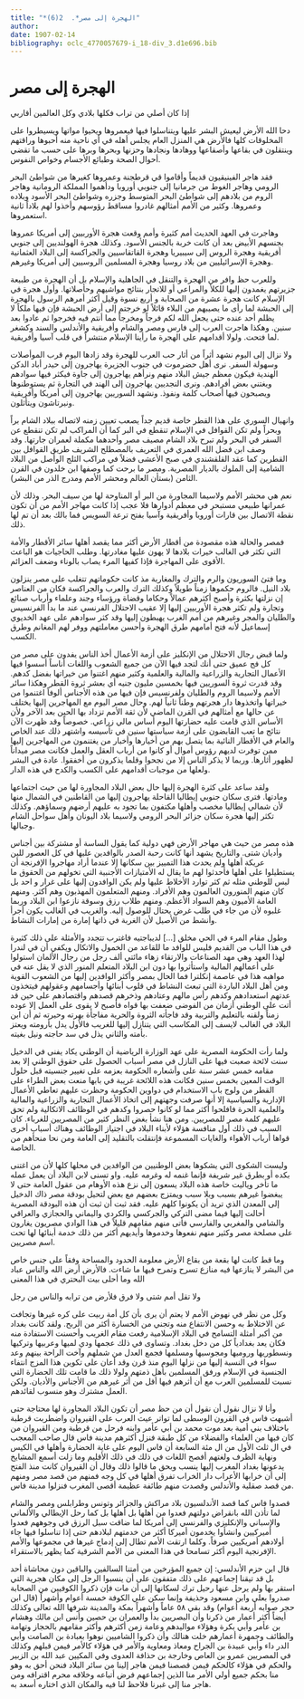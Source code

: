 ```yaml
---
title: "*الهجرة إلى مصر*.  2(6)"
author: 
date: 1907-02-14
bibliography: oclc_4770057679-i_18-div_3.d1e696.bib
---
```




#  الهجرة إلى مصر 


 إذا كان أصلي من تراب فكلها   بلادي وكل العالمين أقاربي  

 دحا الله الأرض ليعيش البشر عليها ويتناسلوا فيها فيعمروها ويحيوا مواتها ويسيطروا على المخلوقات كلها فالأرض هي المنزل العام يجلس أهله في أي ناحية منه أحبوها وراقتهم وينتقلون في بقاعها وأصقاعها ووهادها ونجادها وحزنها وبحرها وبرها على حسب ما تقضي أحوال الصحة وطبائع الأجسام وخواص النفوس. 

 فقد هاجر الفينيقيون قديماً وأقاموا قي قرطجنة وعمروها كغيرها من شواطئ البحر الرومي وهاجر الغوط من جرمانيا إلى جنوبي أوروبا ودأهموا المملكة الرومانية وهاجر الروم من بلادهم إلى شواطئ البحر المتوسط وجزره وشواطئ البحر الأسود وبلاده وعمروها. وكثير من الأمم أمثالهم غادروا مساقط رؤوسهم وأخذوا لهم بلاداً ثانية استعمروها. 

 وهاجرت في العهد الحديث أمم كثيرة وأمم وقعت هجرة الأوربيين إلى أمريكا عمروها بجنسهم الأبيض بعد أن كانت خربة بالجنس الأسود. وكذلك هجرة الهولنديين إلى جنوبي أفريقية وهجرة الروس إلى سيبيريا وهجرة القاتقاسيين والجراكسة إلى البلاد العثمانية وهجرة الإسرائيليين من بلاد روسيا وهجرة المسلمين الروسيين إلى أمريكا وغيرهم. 

 وللعرب حظ وافر من الهجرة والتنقل في الجاهلية والإسلام بل أن الهجرة من طبيعة جزيرتهم يغمدون إليها للكلأ والمراعي أو للاتجار بنتائج مواشيهم وحأصلاتها. وأول هجرة في الإسلام كانت هجرة  عشرة  من الصحابة و  أربع  نسوة وقيل أكثر أمرهم الرسول بالهجرة إلى الحبشة لما رأى ما يصيبهم من البلاء قائلاً لو خرجتم إلى أرض الحبشة فإن فيها ملكاً لا يظلم  أحد  عنده حتى يجعل الله لكم فرجاً ومخرجاً مما أنتم فيه فخرجوا ثم عادوا بعد سنين. وهكذا هاجرت العرب إلى فارس ومصر والشام وأفريقية والأندلس والسند وكشغر لما فتحت. ولولا أقدامهم على الهجرة ما رأينا الإسلام منتشراً في قلب آسيا وأفريقية. 

 ولا نزال إلى اليوم نشهد أثراً من أثار حب العرب للهجرة وقد زادها اليوم قرب الموأصلات وسهولة السفر. نرى أهل حضرموت في جنوب الجزيرة يهاجرون إلى حيدر أباد الدكن الهندية فيكون معظم جيش البلاد منهم ونرأهم يهاجرون إلى جاوة فيكثر فيها سوادهم ويغتني بعض أفرادهم. ونرى النجديين يهاجرون إلى الهند في التجارة ثم يستوطنوها ويصبحون فيها أصحاب كلمة ونفوذ. ونشهد السوريين يهاجرون إلى أمريكا   وأفريقية ونيرتاشون ويتأثلون. 

 وانهيال السوري على هذا القطر خاصة قديم جداً يصعب تعيين زمنه لاتصاله ببلاد الشام براً وبحراً ولم تكن القوافل في الإسلام تنقطع في البر كما أن المراكب لم تكن تنقطع عن السفر في البحر ولم تبرح بلاد الشام مصيف مصر وأحدهما مكملة لعمران جارتها. وقد وصف ابن فضل الله العمري في التعريف بالمصطلح الشريف طريق القوافل بين القطرين كما عقد القلقشندي في صبح الأعشى فضلاً في مراكب الثلج الوأصل من البلاد الشامية إلى الملوك بالديار المصرية. ومصر ما برحت كما وصفها ابن خلدون في القرن الثامن (بستأن العالم ومحشر الأمم ومدرج الذر من البشر). 

 نعم هي محشر الأمم ولاسيما المجاورة من البر أو المناوحة لها من سيف البحر. وذلك لأن عمرانها طبيعي مستبحر في معظم أدوارها فلا عجب إذا كانت مهاجر الأمم من أن تكون نقطة الاتصال بين قارات أوروبا وأفريقية وآسيا بفتح ترعة السويس فما بالك بعد أن تم لها ذلك. 

 فمصر والحالة هذه مقصودة من أقطار الأرض أكثر مما يقصد أهلها سائر الأقطار والأمة التي تكثر في الغالب خيرات بلادها لا يهون عليها مغادرتها. وطلب الحاجيات هو الباعث الأقوى على المهاجرة فإذا كفيها المرء يصاب بالوناء وضعف العزائم. 

 وما فتئ السوريون والرم والترك والمغاربة مذ كانت حكوماتهم تتغلب على مصر ينزلون بلاد النيل. فالروم حكموها زمناً طويلاً وكذلك الترك والعرب والجراكسة فكان من العناصر إن نزلتها بكثرة وأصبح أكثرهم عمالاً وحكاما وقضاة ورؤساء وجند وعلماء وأرباب صنائع وتجارة ولم تكثر هجرة الأوربيين إليها إلا عقيب الاحتلال الفرنسي عند ما بدأ الفرنسيس والطليان والمجر وغيرهم من أمم الغرب يهبطون إليها وقد كثر سوادهم على عهد الخديوي إسماعيل لأنه فتح أمامهم طرق الهجرة وأحسن معاملتهم ووفر لهم المغانم وطرق الكسب. 

 ولما قبض رجال الاحتلال من الإنكليز على أزمة الأعمال أخذ الناس يفدون على مصر من كل فج عميق حتى أنك لتجد فيها الآن من جميع الشعوب واللغات أناساً أسسوا فيها الأعمال التجارية والزراعية والمالية والعلمية وكثير منهم اغتنوا من خيراتها بفضل كدهم. وقد   قدرت ثروة السوريين فيها بخمسين مليون جنيه أي بعشر ثروة القطر وهكذا سائر الأمم ولاسيما الروم والطليان ولفرنسيس فإن فيها من هذه الأجناس ألوفاً اغتنموا من خيراتها واتخذوها دار هجرتهم وطناً ثانياً لهم. وحال مصر اليوم مع المهاجرين إليها يختلف عن حالها مع أمثالهم في القرن الماضي لأن ثقة الأمم تزداد بها الحين بعد الآخر ولأن الأساس الذي قامت عليه حضارتها اليوم أساس مالي زراعي. خصوصاً وقد ظهرت الآن نتائج ما تعب القابضون على أزمة سياستها سنين في تأسيسه واشتهر ذلك عند الخاص والعام في الأقطار النائية بما يتصل بهم من أخيارها وأخبار من يغتنمون من المهاجرين إليها ممن توفرت لديهم رؤوس أموال أو كانوا من أرباب العقل والعمل فكانت مصر ميداناً لظهور أثارها. وربما لا يذكر الناس إلا من نجحوا وقلما يذكرون من أخفقوا. عادة في البشر ولعلها من موجبات أقدامهم على الكسب والكدح في هذه الدار. 

 ولقد ساعد على كثرة الهجرة إليها حال بعض البلاد المجاورة لها من حيث اجتماعها ومادتها. فترى سكان جنوبي إيطاليا القاحلة يهاجرون إليها من القاطنين في الشمال منها لأن شمالي إيطاليا مخصب وأهلها مكتفون بما تجود به عليهم أرضهم وسماؤهم. وكذلك تكثر إليها هجرة سكان جزائر البحر الرومي ولاسيما بلاد اليونان وأهل سواحل الشام وجبالها. 

 هذه مصر من حيث هي مهاجر الأرض فهي دولية كما يقول الساسة أو مشتركة بين أجناس وأديان شتى. والتاريخ يشهد أنها كانت رحبة الصدر بالوافدين عليها في كل العصور للين عريكة أهلها ولم يحدث هذا التمييز بين سكانها إلا عندما أراد مهاجروا الإفرنجة أن يستطيلوا على أهلها فأحدثوا لهم ما يقال له الأمتيازات الأجنبية التي تخولهم من الحقوق ما ليس للوطني مثله ثم كثر توارد الأخلاط عليها ولم يكن الوافدون إليها على غرار و  احد  بل كان منهم المنورون العالمون وهم الأفراد. ومنهم المتعلمون المهذبون وهم أكثر. ومنهم العامة الأميون وهم السواد الأعظم. ومنهم طلاب رزق وسوقة نازعوا ابن البلاد وربما غلبوه لأن من جاء في طلب غرض يحتال للوصول إليه. والغريب في الغالب يكون أجرأ وأنشط من الأصيل لأن الغربة في ذاتها إمارة من إمارات النشاط. 

 وطول مقام المرء في الحي مخلق  [...]  لديباجتيه فاغترب تتجدد   والأمثلة على ذلك كثيرة في هذا الباب من القديم فليس للوافد ما للقاعد من الخمول والاتكال ويكفي أن في لندرا لهذا العهد وهي مهد الصناعات والارتقاء زهاء مائتي  ألف  رجل من رجال الألمان استولوا على أعمالهم المالية واستأثروا بها دون ابن البلاد المتعلم المنور الذي لا يقل عنه في مواهبه هذا في عاصمة إنكلترا فما الحال بمصر وأكثر الوافدين إليها من الشعوب القوية ومن أهل البلاد الباردة التي تبعث النشاط في قلوب أبنائها وأجسامهم وعقولهم فيتخذون عدتهم استعدادهم وكدهم رأس مالهم وعتادهم وذخرهم قصدهم واقتصادهم على حين قد أتت على الوطني أزمان من الفوضى ضعفت بها قواه فأصبح لا يقوى على العمل إلا عوده زمناً ولقنه بالتعليم والتربية وقد فاجأته الثروة والحرية مفاجأة بهرته وحيرته ثم أن ابن البلاد في الغالب لايسف إلى المكاسب التي يتنازل إليها للغريب فالأول يدل بأرومته ويعتز بأمته والثاني يذل في سد حاجته ونيل بغيته. 

 ولما رأت الحكومة المصرية على عهد الوزارة الرياضية أن الوطني يكاد يفنى في الدخيل سنت لائحة صعبت فيها على النازل في مصر أسباب الحصول على حقوق الوطني إلا بعد مقامه  خمس  عشر  سنة على وأشعاره الحكومة بعزمه على تغيير جنسيته قبل حلول الوقت المعين بخمس سنين فكانت هذه اللائحة غريبة في بابها منعت بعض الطراء على القطر من ولوج باب الاستخدام في دواوين الحكومة وحظرت عليهم تعاطي الأعمال الإدارية والسياسية إلا أنها صرفت وجهتهم إلى اتخاذ الأعمال التجارية والزراعية والمالية والعلمية الحرة فافلحوا أكثر مما لو كانوا حصروا وكدهم في الوظائف الاتكالية ولم تحق عليهم كلمة مصر للمصريين. ومن هنا نشأ بغض النظر كثير من المصريين للغرباء. كان السبب في ذلك أول منافسة هؤلاء لأبناء البلاد في اجتياز الوظائف وهناك أسباب أخرى قواها أرباب الأهواء والغايات المسموعة فإنتقلت بالتقليد إلى العامة ومن نحا منحأهم من الخاصة. 

 وليست الشكوى التي يشكوها بعض الوطنيين من الوافدين في محلها كلها لأن من اغتنى بكده أو بطرق غير شريفة فإنما غنمه له وغرمه عليه. واو تسنى لابن البلاد أن يعمل عمله ما تأخر وياليت خاصة هذه البلاد يسعون إلى نزع هذه الأوهام من عقول العامة حتى لا يبغضوا غيرهم بسبب وبلا سبب ويمتزج بعضهم مع بعض لتحيل بودقة مصر ذاك الدخيل إلى المعدن الذي تريد أن يكونوا كلهم عليه. فقد ثبت أن ثبت أن هذه البودقة   المصرية أحالت إليها فيما مضى التركي والجركسي والكردي واليماني والحجازي والعراقي والشامي والمغربي والفارسي فأتى منهم مقامهم قليلاً في هذا الوادي مصريون يغارون على مصلحة مصر وكثير منهم نفعوها وخدموها وأيديهم أكثر من ذلك خدمة أبنائها لها تحت اسم مصريين. 

 وما قط كانت لها بقعة من بقاع الأرض معلومة الحدود والمساحة وفقاً على جنس خاص من البشر لا ينازعها فيه منازع تسرح وتمرح فيها ما شاءت. فالأرض أرض الله والناس عباد الله وما أحلى بيت البحتري في هذا المعنى 

 ولا تقل أمم شتى ولا فرق   فلأرض من ترابه والناس من رجل  

 وكل من نظر في نهوض الأمم لا يعتم أن يرى بأن كل أمة ربيت على كره غيرها وتجافت عن الاختلاط به وحسن الانتفاع منه وتجني من الخسارة أكثر من الربح. ولقد كانت بغداد من أكبر أمثلة التسامح في البلاد الإسلامية رفعت مقام الغريب وأحسنت الاستفادة منه فكان يعد بغدادياً كل من دخل بغداد. وتساوى في ذلك عجمها ودي لميها وعربيها وتركيها ونسطوريها وروميها ومجوسيها ومسلمها فجمع العدل من شملهم وآخت الراحة بينهم وعد سواء في النسبة إليها من نزلها اليوم منذ قرن وقد أعان على تكوين هذا المزج انتفاء الجنسية في الإسلام ورفق المسلمين بأهل ذمتهم ولولا ذلك ما قامت تلك الحضارة التي نسبت للمسلمين العرب مع أن أثرهم فيها أقل من أثر غيرهم من الأجناس والأديان. ولكن العمل مشترك وهو منسوب لقائدهم. 

 وأنا لا نزال نقول أن نقول أن من حظ مصر أن تكون البلاد المجاورة لها محتاجة حتى أشبهت فاس في القرون الوسطى لما تواتر عيث العرب على القيروان واضطربت قرطبة باختلاف بني أمية بعد موت محمد بن أبي عأمر وابنه فرحل من قرطبة ومن القيروان من كان فيها من العلماء والفضلاء من كل طبقة فنزل أكثرهم مدينة فاس قال صاحب المعجب في ال  ثلث  الأول من ال  مئة  السابعة أن فاس اليوم على غاية الحضارة وأهلها في الكيس ونهاية الظرف ولغتهم أفصح اللغات في ذلك في ذلك الأقليم وما زلت أسمع المشايخ يدعونها بغداد المغرب إليها ينسب وبحق ما قالوا ذلك وقال أن القيروان كانت منذ الفتح إلى أن خرابها الأعراب دار الخراب تفرق أهلها في كل وجه فمنهم من قصد مصر ومنهم   من قصد صقلية والأندلس وقصدت منهم طائفة عظيمة أقصى المغرب فنزلوا مدينة فاس. 

 قصدوا فاس كما قصد الأندلسيون بلاد مراكش والجزائر وتونس وطرابلس ومصر والشام لما تأذن الله بانقراض دولتهم فعدوا من أهلها بل أهلها بل كما رحل الإيطالي والألماني والإسباني والإنكليزي والفرنسي إلى أمريكا لما ضاقت سبل الرزق في وجوههم فعدوا أميركيين وانشأوا يخدمون أميركا أكثر من خدمتهم لبلادهم حتى إذا تناسلوا فيها جاء أولادهم أمريكيين صرفاً. وكلما ارتقت الأمم تطال إلى إدماج غيرها في مجموعها والأمم الإفرنجية اليوم أكثر تسامحا في هذا المعنى من الأمم الشرقية كما يظهر بالاستقراء. 

 قال ابن حزم الأندلسي: إن جميع المؤرخين من أمتنا السالفين والباقين دون محاشاة  أحد  بل قد تيقنا إجماعهم على ذلك متفقون على أن ينسبوا الرجل إلى مكان هجرية التي استقر بها ولم يرحل عنها رحيل ترك لسكانها إلى أن مات فإن ذكروا الكوفيين من الصحابة صدروا بعلي وابن مسعود وحذيفة وإنما سكن علي الكوفة  خمسة  أعوام وأشهراً (قال ابن حجر صوابه  أربعة  أعوام) وقد بقي  ٥٨  عاماً وأشهراً بمكة والمدينة شرفها الله تعالى وكذلك أيضاً أكثر أعمار من ذكرنا وأن البصريين بدأ والعمران بن حصين وأنس ابن مالك وهشام بن عأمر وأبي بكرة وهؤلاء مواليدهم وعامة زمن أكثرهم وأكثر مقامهم بالحجاز وتهامة والطائف وجمهرة أعمارهم خلت هنالك وأن ذكروا الشاميين نوهوا بعبادة بن الصامت وأبي الدر داء وأبي عبيدة بن الجراح ومعاذ ومعاوية والأمر في هؤلاء كالأمر فيمن قبلهم وكذلك في المصريين عمرو بن العاص وخارجة بن حذافة العدوى وفي المكيين عبد الله بن الزبير والحكم في هؤلاء كالحكم فيمن قصصنا فيمن هاجر إلينا من سائر البلاد فنحن أحق به وهو منا بحكم جميع أولي الأمر منا الذين إجماعهم فرض أتباعه وخلافه محرم اقترافه ومن هاجر منا إلى غبرنا فلاحظ لنا فيه والمكان الذي اختاره أسعد به. 
